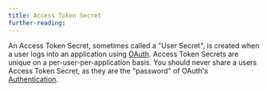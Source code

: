 ```yaml
---
title: Access Token Secret
further-reading:
---
```



An Access Token Secret, sometimes called a "User Secret", is created when a user
logs into an application using [OAuth](/OAuth). Access Token Secrets are unique
on a per-user-per-application basis. You should never share a users Access Token
Secret, as they are the "password" of OAuth's [Authentication](/authentication).
